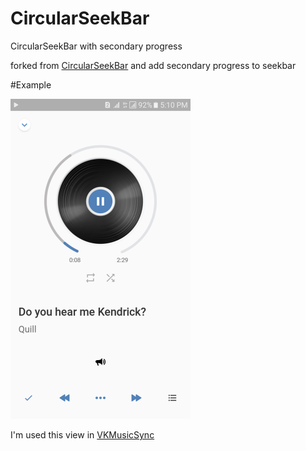 # CircularSeekBar
CircularSeekBar with secondary progress

forked from <a href="https://github.com/rewind927/CircularSeekBar">CircularSeekBar</a> and add secondary progress to seekbar

#Example

<img src="Screenshot_20160909-171058.png" width="288" height="512"/>

I'm used this view in <a href="https://github.com/krava2008/VKMusicSync">VKMusicSync</a>
